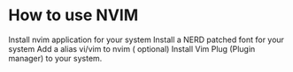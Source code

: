 # How to use NVIM

Install nvim application for your system
Install a NERD patched font for your system
Add a alias vi/vim to nvim ( optional)
Install Vim Plug (Plugin manager) to your system.

